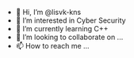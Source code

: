- 👋 Hi, I’m @lisvk-kns
- 👀 I’m interested in Cyber Security
- 🌱 I’m currently learning C++
- 💞️ I’m looking to collaborate on ...
- 📫 How to reach me ...

<!---
lisvk-kns/lisvk-kns is a ✨ special ✨ repository because its `README.md` (this file) appears on your GitHub profile.
You can click the Preview link to take a look at your changes.
--->
